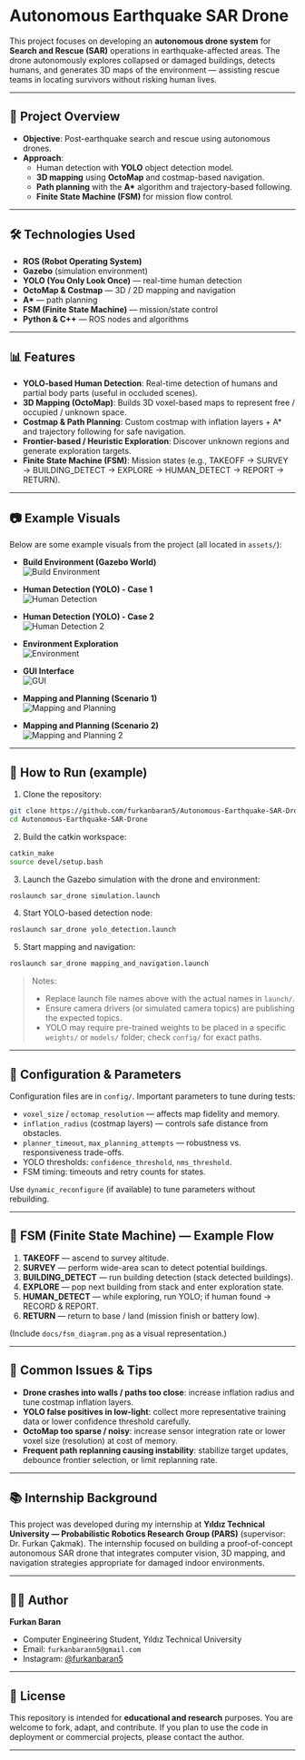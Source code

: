 # Autonomous Earthquake SAR Drone

This project focuses on developing an **autonomous drone system** for **Search and Rescue (SAR)** operations in earthquake-affected areas. The drone autonomously explores collapsed or damaged buildings, detects humans, and generates 3D maps of the environment — assisting rescue teams in locating survivors without risking human lives.

---

## 🚀 Project Overview

- **Objective**: Post-earthquake search and rescue using autonomous drones.  
- **Approach**:
  - Human detection with **YOLO** object detection model.  
  - **3D mapping** using **OctoMap** and costmap-based navigation.  
  - **Path planning** with the **A\*** algorithm and trajectory-based following.  
  - **Finite State Machine (FSM)** for mission flow control.  

---

## 🛠️ Technologies Used

- **ROS (Robot Operating System)**  
- **Gazebo** (simulation environment)  
- **YOLO (You Only Look Once)** — real-time human detection  
- **OctoMap & Costmap** — 3D / 2D mapping and navigation  
- **A\*** — path planning  
- **FSM (Finite State Machine)** — mission/state control  
- **Python & C++** — ROS nodes and algorithms  

---

## 📊 Features

- **YOLO-based Human Detection**: Real-time detection of humans and partial body parts (useful in occluded scenes).  
- **3D Mapping (OctoMap)**: Builds 3D voxel-based maps to represent free / occupied / unknown space.  
- **Costmap & Path Planning**: Custom costmap with inflation layers + A* and trajectory following for safe navigation.  
- **Frontier-based / Heuristic Exploration**: Discover unknown regions and generate exploration targets.  
- **Finite State Machine (FSM)**: Mission states (e.g., TAKEOFF → SURVEY → BUILDING_DETECT → EXPLORE → HUMAN_DETECT → REPORT → RETURN).  

---

## 📷 Example Visuals

Below are some example visuals from the project (all located in `assets/`):

- **Build Environment (Gazebo World)**  
![Build Environment](assets/build.jpg)

- **Human Detection (YOLO) - Case 1**  
![Human Detection](assets/detect_human.jpg)

- **Human Detection (YOLO) - Case 2**  
![Human Detection 2](assets/detect_human2.jpg)

- **Environment Exploration**  
![Environment](assets/enviroment.jpg)

- **GUI Interface**  
![GUI](assets/gui.jpg)

- **Mapping and Planning (Scenario 1)**  
![Mapping and Planning](assets/mappingandplanning.jpg)

- **Mapping and Planning (Scenario 2)**  
![Mapping and Planning 2](assets/mapping_planning.jpg)

---

## 🧪 How to Run (example)

1. Clone the repository:
~~~bash
git clone https://github.com/furkanbaran5/Autonomous-Earthquake-SAR-Drone.git
cd Autonomous-Earthquake-SAR-Drone
~~~

2. Build the catkin workspace:
~~~bash
catkin_make
source devel/setup.bash
~~~

3. Launch the Gazebo simulation with the drone and environment:
~~~bash
roslaunch sar_drone simulation.launch
~~~

4. Start YOLO-based detection node:
~~~bash
roslaunch sar_drone yolo_detection.launch
~~~

5. Start mapping and navigation:
~~~bash
roslaunch sar_drone mapping_and_navigation.launch
~~~

> Notes:
> - Replace launch file names above with the actual names in `launch/`.  
> - Ensure camera drivers (or simulated camera topics) are publishing the expected topics.  
> - YOLO may require pre-trained weights to be placed in a specific `weights/` or `models/` folder; check `config/` for exact paths.

---

## 🔧 Configuration & Parameters

Configuration files are in `config/`. Important parameters to tune during tests:

- `voxel_size` / `octomap_resolution` — affects map fidelity and memory.  
- `inflation_radius` (costmap layers) — controls safe distance from obstacles.  
- `planner_timeout`, `max_planning_attempts` — robustness vs. responsiveness trade-offs.  
- YOLO thresholds: `confidence_threshold`, `nms_threshold`.  
- FSM timing: timeouts and retry counts for states.

Use `dynamic_reconfigure` (if available) to tune parameters without rebuilding.

---

## 🧭 FSM (Finite State Machine) — Example Flow

1. **TAKEOFF** — ascend to survey altitude.  
2. **SURVEY** — perform wide-area scan to detect potential buildings.  
3. **BUILDING_DETECT** — run building detection (stack detected buildings).  
4. **EXPLORE** — pop next building from stack and enter exploration state.  
5. **HUMAN_DETECT** — while exploring, run YOLO; if human found → RECORD & REPORT.  
6. **RETURN** — return to base / land (mission finish or battery low).  

(Include `docs/fsm_diagram.png` as a visual representation.)

---

## 🚩 Common Issues & Tips

- **Drone crashes into walls / paths too close**: increase inflation radius and tune costmap inflation layers.  
- **YOLO false positives in low-light**: collect more representative training data or lower confidence threshold carefully.  
- **OctoMap too sparse / noisy**: increase sensor integration rate or lower voxel size (resolution) at cost of memory.  
- **Frequent path replanning causing instability**: stabilize target updates, debounce frontier selection, or limit replanning rate.

---

## 📚 Internship Background

This project was developed during my internship at **Yıldız Technical University — Probabilistic Robotics Research Group (PARS)** (supervisor: Dr. Furkan Çakmak). The internship focused on building a proof-of-concept autonomous SAR drone that integrates computer vision, 3D mapping, and navigation strategies appropriate for damaged indoor environments.

---

## 👨‍💻 Author

**Furkan Baran**  
- Computer Engineering Student, Yıldız Technical University  
- Email: `furkanbarann5@gmail.com`  
- Instagram: [@furkanbaran5](https://instagram.com/furkanbaran5)

---

## 📝 License

This repository is intended for **educational and research** purposes. You are welcome to fork, adapt, and contribute. If you plan to use the code in deployment or commercial projects, please contact the author.

---
